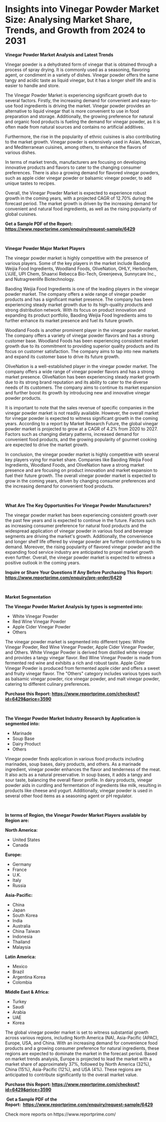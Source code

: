 <p><h1>Insights into Vinegar Powder Market Size: Analysing Market Share, Trends, and Growth from 2024 to 2031</h1></p><p><strong>Vinegar Powder Market Analysis and Latest Trends</strong></p>
<p><p>Vinegar powder is a dehydrated form of vinegar that is obtained through a process of spray drying. It is commonly used as a seasoning, flavoring agent, or condiment in a variety of dishes. Vinegar powder offers the same tangy and acidic taste as liquid vinegar, but it has a longer shelf life and is easier to handle and store.</p><p>The Vinegar Powder Market is experiencing significant growth due to several factors. Firstly, the increasing demand for convenient and easy-to-use food ingredients is driving the market. Vinegar powder provides an alternative to liquid vinegar that is more convenient to use in food preparation and storage. Additionally, the growing preference for natural and organic food products is fueling the demand for vinegar powder, as it is often made from natural sources and contains no artificial additives.</p><p>Furthermore, the rise in the popularity of ethnic cuisines is also contributing to the market growth. Vinegar powder is extensively used in Asian, Mexican, and Mediterranean cuisines, among others, to enhance the flavors of various dishes.</p><p>In terms of market trends, manufacturers are focusing on developing innovative products and flavors to cater to the changing consumer preferences. There is also a growing demand for flavored vinegar powders, such as apple cider vinegar powder or balsamic vinegar powder, to add unique tastes to recipes.</p><p>Overall, the Vinegar Powder Market is expected to experience robust growth in the coming years, with a projected CAGR of 12.70% during the forecast period. The market growth is driven by the increasing demand for convenient and natural food ingredients, as well as the rising popularity of global cuisines.</p></p>
<p><strong>Get a Sample PDF of the Report:&nbsp; <a href="https://www.reportprime.com/enquiry/request-sample/6429">https://www.reportprime.com/enquiry/request-sample/6429</a></strong></p>
<p>&nbsp;</p>
<p><strong>Vinegar Powder Major Market Players</strong></p>
<p><p>The vinegar powder market is highly competitive with the presence of various players. Some of the key players in the market include Baoding Weijia Food Ingredients, Woodland Foods, OliveNation, OHLY, Herbochem, LVJIE, UPI Chem, Shaanxi Rebecca Bio-Tech, Greenjeeva, Sunnycare Inc., and Nutragreenlife Biotechnology.</p><p>Baoding Weijia Food Ingredients is one of the leading players in the vinegar powder market. The company offers a wide range of vinegar powder products and has a significant market presence. The company has been experiencing steady market growth due to its high-quality products and strong distribution network. With its focus on product innovation and expanding its product portfolio, Baoding Weijia Food Ingredients aims to further enhance its market presence and fuel its future growth.</p><p>Woodland Foods is another prominent player in the vinegar powder market. The company offers a variety of vinegar powder flavors and has a strong customer base. Woodland Foods has been experiencing consistent market growth due to its commitment to providing superior quality products and its focus on customer satisfaction. The company aims to tap into new markets and expand its customer base to drive its future growth.</p><p>OliveNation is a well-established player in the vinegar powder market. The company offers a wide range of vinegar powder flavors and has a strong market presence. OliveNation has been experiencing steady market growth due to its strong brand reputation and its ability to cater to the diverse needs of its customers. The company aims to continue its market expansion and further boost its growth by introducing new and innovative vinegar powder products.</p><p>It is important to note that the sales revenue of specific companies in the vinegar powder market is not readily available. However, the overall market for vinegar powder is expected to witness significant growth in the coming years. According to a report by Market Research Future, the global vinegar powder market is projected to grow at a CAGR of 4.2% from 2020 to 2027. Factors such as changing dietary patterns, increased demand for convenient food products, and the growing popularity of gourmet cooking are expected to drive the market growth.</p><p>In conclusion, the vinegar powder market is highly competitive with several key players vying for market share. Companies like Baoding Weijia Food Ingredients, Woodland Foods, and OliveNation have a strong market presence and are focusing on product innovation and market expansion to fuel their future growth. The overall vinegar powder market is expected to grow in the coming years, driven by changing consumer preferences and the increasing demand for convenient food products.</p></p>
<p>&nbsp;</p>
<p><strong>What Are The Key Opportunities For Vinegar Powder Manufacturers?</strong></p>
<p><p>The vinegar powder market has been experiencing consistent growth over the past few years and is expected to continue in the future. Factors such as increasing consumer preference for natural food products and the widespread application of vinegar powder in various food and beverage segments are driving the market's growth. Additionally, the convenience and longer shelf life offered by vinegar powder are further contributing to its demand. Moreover, the rising popularity of flavored vinegar powder and the expanding food service industry are anticipated to propel market growth even further. Overall, the vinegar powder market is expected to witness a positive outlook in the coming years.</p></p>
<p><strong>Inquire or Share Your Questions If Any Before Purchasing This Report: <a href="https://www.reportprime.com/enquiry/pre-order/6429">https://www.reportprime.com/enquiry/pre-order/6429</a></strong></p>
<p>&nbsp;</p>
<p><strong>Market Segmentation</strong></p>
<p><strong>The Vinegar Powder Market Analysis by types is segmented into:</strong></p>
<p><ul><li>White Vinegar Powder</li><li>Red Wine Vinegar Powder</li><li>Apple Cider Vinegar Powder</li><li>Others</li></ul></p>
<p><p>The vinegar powder market is segmented into different types: White Vinegar Powder, Red Wine Vinegar Powder, Apple Cider Vinegar Powder, and Others. White Vinegar Powder is derived from distilled white vinegar and provides a tangy vinegar flavor. Red Wine Vinegar Powder is made from fermented red wine and exhibits a rich and robust taste. Apple Cider Vinegar Powder is produced from fermented apple cider and offers a sweet and fruity vinegar flavor. The "Others" category includes various types such as balsamic vinegar powder, rice vinegar powder, and malt vinegar powder, catering to different culinary preferences.</p></p>
<p><strong>Purchase this Report:&nbsp;<a href="https://www.reportprime.com/checkout?id=6429&price=3590">https://www.reportprime.com/checkout?id=6429&price=3590</a></strong></p>
<p>&nbsp;</p>
<p><strong>The Vinegar Powder Market Industry Research by Application is segmented into:</strong></p>
<p><ul><li>Marinade</li><li>Soup Base</li><li>Dairy Product</li><li>Others</li></ul></p>
<p><p>Vinegar powder finds application in various food products including marinades, soup bases, dairy products, and others. As a marinade ingredient, vinegar powder enhances the flavor and tenderness of the meat. It also acts as a natural preservative. In soup bases, it adds a tangy and sour taste, balancing the overall flavor profile. In dairy products, vinegar powder aids in curdling and fermentation of ingredients like milk, resulting in products like cheese and yogurt. Additionally, vinegar powder is used in several other food items as a seasoning agent or pH regulator.</p></p>
<p>&nbsp;</p>
<p><strong>In terms of Region, the Vinegar Powder Market Players available by Region are:</strong></p>
<p>
    <p> <strong> North America: </strong>
        <ul>
            <li>United States</li>
            <li>Canada</li>
        </ul>
        </p> 
    <p> <strong> Europe: </strong>
        <ul>
            <li>Germany</li>
            <li>France</li>
            <li>U.K.</li>
            <li>Italy</li>
            <li>Russia</li>
        </ul>
        </p> 
    <p> <strong> Asia-Pacific: </strong>
        <ul>
            <li>China</li>
            <li>Japan</li>
            <li>South Korea</li>
            <li>India</li>
            <li>Australia</li>
            <li>China Taiwan</li>
            <li>Indonesia</li>
            <li>Thailand</li>
            <li>Malaysia</li>
        </ul>
        </p> 
    <p> <strong> Latin America: </strong>
        <ul>
            <li>Mexico</li>
            <li>Brazil</li>
            <li>Argentina Korea</li>
            <li>Colombia</li>
        </ul>
        </p> 
    <p> <strong> Middle East & Africa: </strong>
        <ul>
            <li>Turkey</li>
            <li>Saudi</li>
            <li>Arabia</li>
            <li>UAE</li>
            <li>Korea</li>
        </ul>
    </p>
    </p>
<p><p>The global vinegar powder market is set to witness substantial growth across various regions, including North America (NA), Asia-Pacific (APAC), Europe, USA, and China. With an increasing demand for convenience food products and a growing consumer preference for natural ingredients, these regions are expected to dominate the market in the forecast period. Based on market trends analysis, Europe is projected to lead the market with a market share of approximately 37%, followed by North America (32%), China (15%), Asia-Pacific (12%), and USA (4%). These regions are anticipated to contribute significantly to the overall market value.</p></p>
<p><strong>Purchase this Report: <a href="https://www.reportprime.com/checkout?id=6429&price=3590">https://www.reportprime.com/checkout?id=6429&price=3590</a></strong></p>
<p>&nbsp;<strong>Get a Sample PDF of the Report:&nbsp;&nbsp;<a href="https://www.reportprime.com/enquiry/request-sample/6429">https://www.reportprime.com/enquiry/request-sample/6429</a></strong></p>
<p><strong></strong></p>
<p>Check more reports on https://www.reportprime.com/</p>